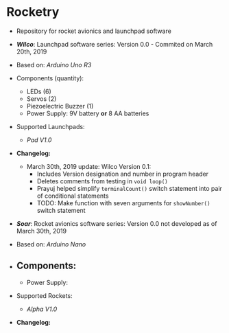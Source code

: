 # Rocketry
- Repository for rocket avionics and launchpad software
- ***Wilco***: Launchpad software series: Version 0.0 - Commited on March 20th, 2019 
- Based on: *Arduino Uno R3*
- Components (quantity):
  - LEDs (6)
  - Servos (2)
  - Piezoelectric Buzzer (1)
  - Power Supply: 9V battery **or** 8 AA batteries
- Supported Launchpads:
  - *Pad V1.0*
- **Changelog:**
  - March 30th, 2019 update: Wilco Version 0.1:
    - Includes Version designation and number in program header
    - Deletes comments from testing in `void loop()`
    - Prayuj helped simplify `terminalCount()` switch statement into pair of conditional statements
    - TODO: Make function with seven arguments for `showNumber()` switch statement
    
- ***Soar***: Rocket avionics software series: Version 0.0 not developed as of March 30th, 2019
- Based on: *Arduino Nano*
- Components: 
  - 
  - Power Supply: 
- Supported Rockets:
  - *Alpha V1.0*
- **Changelog:**

